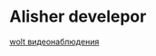 # Alisher develepor

[wolt видеонаблюдения]("https://github.com/aleshka1209/aleshka1209.github.io/blob/main/src/index.html")
